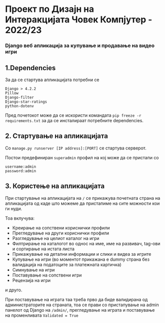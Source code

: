 # Проект по Дизајн на Интеракцијата Човек Компјутер - 2022/23 

### Django веб апликација за купување и продавање на видео игри ####


## 1.Dependencies
За да се стартува апликацијата потребни се 

`Django > 4.2.2`<br>
`Pillow`<br>
`Django-filter`<br>
`Django-star-ratings`<br>
`python-dotenv`

Пред почетокот може да се искористи командата `pip freeze -r requirements.txt` за да се инсталираат потребните dependencies.

## 2. Стартување на апликацијата ##
Со `manage.py runserver [IP address]:[PORT]` се стартува серверот. <br>

Постои предефиниран `superadmin` профил на кој може да се пристапи со 

`username:admin` <br>
`password:admin`

## 3. Користење на апликацијата ##

При стартување на апликацијата на `/` се прикажува почетната страна на апликацијата од каде што можеме да пристапиме на сите можности кои ги нуди.

Тоа вклучува:
* Креирање на сопствени кориснички профили
* Прегледување на други кориснички профили
* Разгледување на целиот каталог на игри
* Филтрирање на каталогот во однос на име, име на развивач, tag-ови и сортирање на истата листа
* Прикажување на детални информации и слики и видеа за игрите
* Купување на игри (во моментот прикажана е dummy страна без валидација на податоците за платежната картичка)
* Симнување на игри
* Поставување на сопствени игри
* Рецензија на игри

и друго.

При поставување на играта таа треба прво да биде валидирана од администраторите на страната, тоа се прави со пристапување на admin панелот од Django на `/admin/`, прегледување на играта и поставување на променливата `Validated = True`


